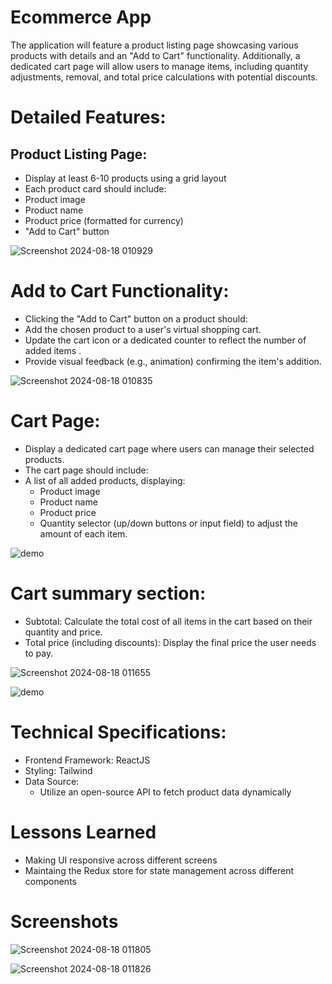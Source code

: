 # Ecommerce App
The application will feature a product listing page showcasing various products with details and an "Add to Cart" functionality. Additionally, a dedicated cart page will allow users to manage items, including quantity adjustments, removal, and total price calculations with potential discounts.

# Detailed Features:
   ## Product Listing Page:
   + Display at least 6-10 products using a grid layout
   + Each product card should include:
   + Product image
   + Product name
   + Product price (formatted for currency)
   + "Add to Cart" button
     
![Screenshot 2024-08-18 010929](https://github.com/user-attachments/assets/5a50c997-cdf8-4ef1-b553-2ab115a16df9)

# Add to Cart Functionality:
   + Clicking the "Add to Cart" button on a product should:
   + Add the chosen product to a user's virtual shopping cart.
   + Update the cart icon or a dedicated counter to reflect the number of added items .
   + Provide visual feedback (e.g., animation) confirming the item's addition.

![Screenshot 2024-08-18 010835](https://github.com/user-attachments/assets/aa701c3a-7974-4d08-9f1e-ffb760c63ddf)

# Cart Page:
   + Display a dedicated cart page where users can manage their selected products.
   + The cart page should include:
   + A list of all added products, displaying:
        + Product image
        + Product name
        + Product price
        + Quantity selector (up/down buttons or input field) to adjust the amount of each item.
          
![demo](https://github.com/user-attachments/assets/8309a10f-d095-4320-9520-c42a5cf7325b)


# Cart summary section:
  + Subtotal: Calculate the total cost of all items in the cart based on their quantity and price.
  + Total price (including discounts): Display the final price the user needs to pay.
    
![Screenshot 2024-08-18 011655](https://github.com/user-attachments/assets/51f9d756-1c9f-4de3-9e67-fe57b2cc680c)

![demo](https://github.com/user-attachments/assets/fe2d8ff0-f55d-43a9-acd7-f95402c2f01a)

# Technical Specifications:
+ Frontend Framework: ReactJS 
+ Styling: Tailwind 
+ Data Source:
   + Utilize an open-source API to fetch product data dynamically
# Lessons Learned
+ Making UI responsive across different screens
+ Maintaing the Redux store for state management across different components
# Screenshots
![Screenshot 2024-08-18 011805](https://github.com/user-attachments/assets/b8d4e837-0134-48a0-9f5e-229262535427)

![Screenshot 2024-08-18 011826](https://github.com/user-attachments/assets/840c34ec-e1c2-486a-8c59-38695f38b12b)
